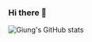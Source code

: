 ### Hi there 👋

![Giung's GitHub stats](https://github-readme-stats.vercel.app/api?username=kiunghan&show_icons=true&theme=tokyonight)

<!--
**inandout-kr/inandout-kr** is a ✨ _special_ ✨ repository because its `README.md` (this file) appears on your GitHub profile.

Here are some ideas to get you started:

- 🔭 I’m currently working on ...
- 🌱 I’m currently learning ...
- 👯 I’m looking to collaborate on ...
- 🤔 I’m looking for help with ...
- 💬 Ask me about ...
- 📫 How to reach me: ...
- 😄 Pronouns: ...
- ⚡ Fun fact: ...
-->
